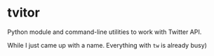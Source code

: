 # tvitor
Python module and command-line utilities to work with Twitter API.

While I just came up with a name. Everything with `tw` is already busy)

